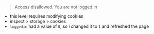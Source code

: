 > Access disallowed. You are not logged in
- this level requires modifying cookies
- inspect > storage > cookies
- `loggedin` had a value of `0`, so I changed it to `1` and refreshed the page
